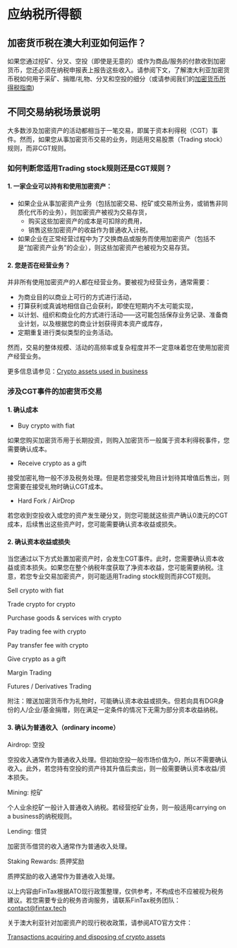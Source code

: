 # 应纳税所得额

## 加密货币税在澳大利亚如何运作？

如果您通过挖矿、分叉、空投（即使是无意的）或作为商品/服务的付款收到加密货币，您还必须在纳税申报表上报告这些收入。请参阅下文，了解澳大利亚加密货币税如何用于采矿、捐赠/礼物、分叉和空投的细分（或请参阅我们的[加密货币所得税指南](../../wen-ti-ji-jin/fu-lu/zhu-yao-he-gui-di-qu-xian-xing-he-gui-zheng-ce-bao-gao.md))



## 不同交易纳税场景说明

&#x20;

大多数涉及加密资产的活动都相当于一笔交易，即属于资本利得税（CGT）事件。然而，如果您从事加密货币交易的业务，则适用交易股票（Trading stock）规则，而非CGT规则。



### 如何判断您适用Trading stock规则还是CGT规则？

#### 1. 一家企业可以持有和使用加密资产：

* 如果企业从事加密资产业务（包括加密交易、挖矿或交易所业务，或销售非同质化代币的业务），则加密资产被视为交易存货，
  * 购买这些加密资产的成本是可扣除的费用，
  * 销售这些加密资产的收益作为普通收入计税。
* 如果企业在正常经营过程中为了交换商品或服务而使用加密资产（包括不是“加密资产业务”的企业），则这些加密资产也被视为交易存货。

#### 2. 您是否在经营业务？

并非所有使用加密资产的人都在经营业务。要被视为经营业务，通常需要：

* 为商业目的以商业上可行的方式进行活动，
* 打算获利或真诚地相信自己会获利，即使在短期内不太可能实现，
* 以计划、组织和商业化的方式进行活动——这可能包括保存业务记录、准备商业计划，以及根据您的商业计划获得资本资产或库存，
* 定期重复进行类似类型的业务活动。

然而，交易的整体规模、活动的高频率或复杂程度并不一定意味着您在使用加密资产经营业务。

更多信息请参见：[Crypto assets used in business](https://www.ato.gov.au/businesses-and-organisations/income-deductions-and-concessions/income-and-deductions-for-business/crypto-assets-and-business/crypto-assets-used-in-business)



### 涉及CGT事件的加密货币交易

#### 1. 确认成本

* Buy crypto with fiat

如果您购买加密货币用于长期投资，则购入加密货币一般属于资本利得税事件，您需要确认成本。

* Receive crypto as a gift

接受加密礼物一般不涉及税务处理。但是若您接受礼物且计划待其增值后售出，则您需要在接受礼物时确认CGT成本。

* Hard Fork / AirDrop

若您收到空投收入或您的资产发生硬分叉，则您可能就这些资产确认0澳元的CGT成本，后续售出这些资产时，您可能需要确认资本收益或损失。



#### 2. 确认资本收益或损失

当您通过以下方式处置加密资产时，会发生CGT事件。此时，您需要确认资本收益或资本损失。如果您在整个纳税年度获取了净资本收益，您可能需要纳税。注意，若您专业交易加密资产，则可能适用Trading stock规则而非CGT规则。

Sell crypto with fiat

Trade crypto for crypto

Purchase goods & services with crypto

Pay trading fee with crypto

Pay transfer fee with crypto

Give crypto as a gift

Margin Trading

Futures / Derivatives Trading

附注：赠送加密货币作为礼物时，可能确认资本收益或损失。但若向具有DGR身份的人/企业/基金捐赠，则在满足一定条件的情况下无需为部分资本收益纳税。



#### 3. 确认为普通收入（ordinary income）

Airdrop: 空投

空投收入通常作为普通收入处理。但初始空投一般市场价值为0，所以不需要确认收入。此外，若您持有空投的资产待其升值后卖出，则一般需要确认资本收益/资本损失。

Mining: 挖矿

个人业余挖矿一般计入普通收入纳税。若经营挖矿业务，则一般适用carrying on a business的纳税规则。

Lending: 借贷

加密货币借贷的收入通常作为普通收入处理。

Staking Rewards: 质押奖励

质押奖励的收入通常作为普通收入处理。

&#x20;

以上内容由FinTax根据ATO现行政策整理，仅供参考，不构成也不应被视为税务建议。若您需要专业的税务咨询服务，请联系FinTax税务团队：[contact@fintax.tech](mailto:contact@fintax.tech)

关于澳大利亚针对加密资产的现行税收政策，请参阅ATO官方文件：

[Transactions acquiring and disposing of crypto assets](https://www.ato.gov.au/individuals-and-families/investments-and-assets/crypto-asset-investments/transactions-acquiring-and-disposing-of-crypto-assets)

